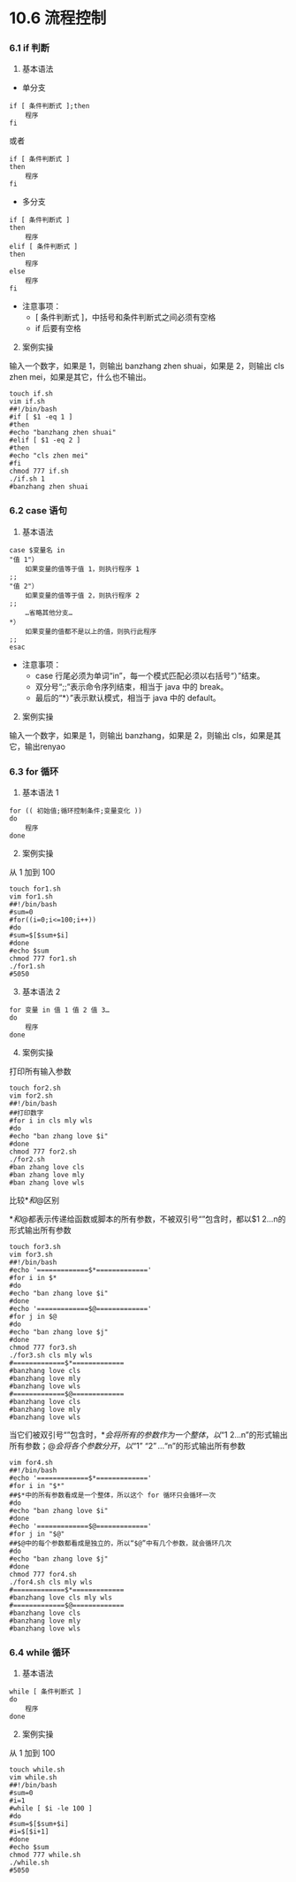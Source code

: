 # 10.6 流程控制

### 6.1 if 判断

1. 基本语法

* 单分支

```shell
if [ 条件判断式 ];then
    程序
fi
```

或者

```shell
if [ 条件判断式 ]
then
    程序
fi
```

* 多分支

```shell
if [ 条件判断式 ]
then
    程序
elif [ 条件判断式 ]
then
    程序
else
    程序
fi
```

* 注意事项：
  - [ 条件判断式 ]，中括号和条件判断式之间必须有空格
  - if 后要有空格

2. 案例实操

输入一个数字，如果是 1，则输出 banzhang zhen shuai，如果是 2，则输出 cls zhen mei，如果是其它，什么也不输出。

```shell
touch if.sh
vim if.sh
##!/bin/bash
#if [ $1 -eq 1 ]
#then
#echo "banzhang zhen shuai"
#elif [ $1 -eq 2 ]
#then
#echo "cls zhen mei"
#fi
chmod 777 if.sh
./if.sh 1
#banzhang zhen shuai
```

### 6.2 case 语句

1. 基本语法

```shell
case $变量名 in
"值 1"）
    如果变量的值等于值 1，则执行程序 1
;;
"值 2"）
    如果变量的值等于值 2，则执行程序 2
;;
    …省略其他分支…
*）
    如果变量的值都不是以上的值，则执行此程序
;;
esac
```

* 注意事项：
  - case 行尾必须为单词“in”，每一个模式匹配必须以右括号“）”结束。
  - 双分号“;;”表示命令序列结束，相当于 java 中的 break。
  - 最后的“*）”表示默认模式，相当于 java 中的 default。

2. 案例实操

输入一个数字，如果是 1，则输出 banzhang，如果是 2，则输出 cls，如果是其它，输出renyao

### 6.3 for 循环

1. 基本语法 1

```shell
for (( 初始值;循环控制条件;变量变化 ))
do
    程序
done
```

2. 案例实操

从 1 加到 100

```shell
touch for1.sh
vim for1.sh
##!/bin/bash
#sum=0
#for((i=0;i<=100;i++))
#do
#sum=$[$sum+$i]
#done
#echo $sum
chmod 777 for1.sh
./for1.sh
#5050
```

3. 基本语法 2

```shell
for 变量 in 值 1 值 2 值 3…
do
    程序
done
``` 

4. 案例实操

打印所有输入参数

```shell
touch for2.sh
vim for2.sh
##!/bin/bash
##打印数字
#for i in cls mly wls
#do
#echo "ban zhang love $i"
#done
chmod 777 for2.sh
./for2.sh
#ban zhang love cls
#ban zhang love mly
#ban zhang love wls
```

比较$*和$@区别

$*和$@都表示传递给函数或脚本的所有参数，不被双引号“”包含时，都以$1 $2 …$n的形式输出所有参数

```shell
touch for3.sh
vim for3.sh
##!/bin/bash
#echo '=============$*============='
#for i in $*
#do
#echo "ban zhang love $i"
#done
#echo '=============$@============='
#for j in $@
#do
#echo "ban zhang love $j"
#done
chmod 777 for3.sh
./for3.sh cls mly wls
#=============$*=============
#banzhang love cls
#banzhang love mly
#banzhang love wls
#=============$@=============
#banzhang love cls
#banzhang love mly
#banzhang love wls
```

当它们被双引号“”包含时，$*会将所有的参数作为一个整体，以“$1 $2 …$n”的形式输出所有参数；$@会将各个参数分开，以“$1” “$2”…“$n”的形式输出所有参数

```shell
vim for4.sh
##!/bin/bash
#echo '=============$*============='
#for i in "$*"
##$*中的所有参数看成是一个整体，所以这个 for 循环只会循环一次
#do
#echo "ban zhang love $i"
#done
#echo '=============$@============='
#for j in "$@"
##$@中的每个参数都看成是独立的，所以“$@”中有几个参数，就会循环几次
#do
#echo "ban zhang love $j"
#done
chmod 777 for4.sh
./for4.sh cls mly wls
#=============$*=============
#banzhang love cls mly wls
#=============$@=============
#banzhang love cls
#banzhang love mly
#banzhang love wls
```

### 6.4 while 循环

1. 基本语法

```shell
while [ 条件判断式 ]
do
    程序
done
```

2. 案例实操

从 1 加到 100

```shell
touch while.sh
vim while.sh
##!/bin/bash
#sum=0
#i=1
#while [ $i -le 100 ]
#do
#sum=$[$sum+$i]
#i=$[$i+1]
#done
#echo $sum
chmod 777 while.sh
./while.sh
#5050
```